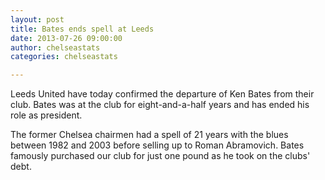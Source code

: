 ```yaml
---
layout: post
title: Bates ends spell at Leeds
date: 2013-07-26 09:00:00
author: chelseastats
categories: chelseastats

---
```


Leeds United have today confirmed the departure of Ken Bates from their club. Bates was at the club for eight-and-a-half years and has ended his role as president.

The former Chelsea chairmen had a spell of 21 years with the blues between 1982 and 2003 before selling up to Roman Abramovich. Bates famously purchased our club for just one pound   as he took on the clubs' debt.